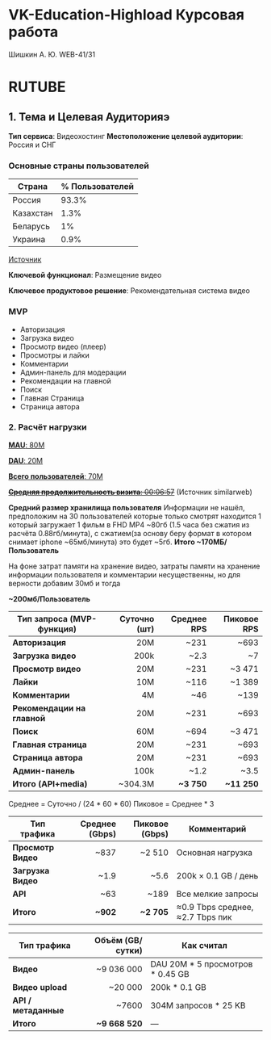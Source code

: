 # VK-Education-Highload Курсовая работа
Шишкин А. Ю. WEB-41/31
# RUTUBE
## 1. Тема и Целевая Аудиторияэ
**Тип сервиса**: Видеохостинг
**Местоположение целевой аудитории**: Россия и СНГ

### Основные страны пользователей
|Страна|% Пользователей|
|-|--------|
|Россия|93.3%|
|Казахстан|1.3%|
|Беларусь|1%|
|Украина|0.9%|
[Источник][3]

__Ключевой функционал__: Размещение видео

__Ключевое продуктовое решение__: Рекомендательная система видео

### MVP
* Авторизация
* Загрузка видео
* Просмотр видео (плеер)
* Просмотры и лайки
* Комментарии
* Админ-панель для модерации
* Рекомендации на главной 
* Поиск
* Главная Страница
* Страница автора

### 2. Расчёт нагрузки

[**MAU**: 80M][1]

[**DAU**: 20M][1]

[**Всего пользователей**: 70M][4]

~~[**Средняя продолжительность визита**: 00:06:57][3]~~ (Источник similarweb)

**Средний размер хранилища пользователя** Информации не нашёл, предположим на 30 пользователей которые только смотрят находится 1 который загружает 1 фильм в FHD MP4 ~80гб (1.5 часа без сжатия из расчёта 0.88гб/минута), с сжатием(за основу беру формат в котором снимает iphone ~65мб/минута) это будет ~5гб.
**Итого ~170МБ/Пользователь**

На фоне затрат памяти на хранение видео, затраты памяти на хранение информации пользователя и комментарии несущественны, но для верности добавим 30мб и тогда

**~200мб/Пользователь**

| Тип запроса (MVP-функция)                    | Суточно (шт) | Среднее RPS | Пиковое RPS |
| -------------------------------------------- | -----------: | ----------: | ----------: |
| **Авторизация**                              |          20M |        ~231 |        ~693 |
| **Загрузка видео**                           |         200k |        ~2.3 |          ~7 |
| **Просмотр видео**                           |          20M |        ~231 |      ~3 471 |
| **Лайки**                                    |          10M |        ~116 |      ~1 389 |
| **Комментарии**                              |           4M |         ~46 |        ~139 |
| **Рекомендации на главной**                  |          20M |        ~231 |        ~693 |
| **Поиск**                                    |          60M |        ~694 |      ~3 471 |
| **Главная страница**                         |          20M |        ~231 |        ~693 |
| **Страница автора**                          |          20M |        ~231 |        ~693 |
| **Админ-панель**                             |         100k |        ~1.2 |        ~3.5 |
| **Итого (API+media)**                        |      ~304.3M |  **~3 750** | **~11 250** |

Среднее = Суточно / (24 * 60 * 60)
Пиковое = Среднее * 3

| Тип трафика                                                           | Среднее (Gbps) | Пиковое (Gbps) | Комментарий                      |
| --------------------------------------------------------------------- | -------------: | -------------: | -------------------------------- |
| **Просмотр Видео**                                                    |           ~837 |         ~2 510 | Основная нагрузка                |
| **Загрузка Видео**                                                    |           ~1.9 |           ~5.6 | 200k × 0.1 GB / день             |
| **API**                                                               |            ~63 |           ~189 | Все мелкие запросы               |
| **Итого**                                                             |       **~902** |     **~2 705** | ≈0.9 Tbps среднее, ≈2.7 Tbps пик |

| Тип трафика          | Объём (GB/сутки) | Как считал                       |
| -------------------- | ---------------: | -------------------------------- |
| **Видео**            |       ~9 036 000 | DAU 20M * 5 просмотров * 0.45 GB |
| **Видео upload**     |          ~20 000 | 200k * 0.1 GB                    |
| **API / метаданные** |            ~7600 | 304M запросов * 25 KB            |
| **Итого**            |   **~9 668 520** | —                                |




[1]: https://tass.ru/ekonomika/24311321 "Источник"
[2]: https://inclient.ru/rutube-stats/#rutube3 "Не уверен верить ли источнику"
[3]: https://www.similarweb.com/ru/website/rutube.ru/#demographics "Трафик по странам"
[4]: https://vc.ru/social/1698562-auditoriya-rutube-705-mln-polzovatelei-noyabr-2024-grafik-rosta-po-godam
